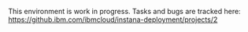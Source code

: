 This environment is work in progress. Tasks and bugs are tracked here: https://github.ibm.com/ibmcloud/instana-deployment/projects/2
